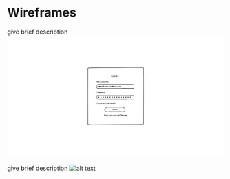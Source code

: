 # Wireframes

give brief description
![alt text](LoginPage.png)


give brief description
![alt text](SignUp.png)
